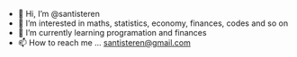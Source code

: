 - 👋 Hi, I’m @santisteren
- 👀 I’m interested in maths, statistics, economy, finances, codes and so on
- 🌱 I’m currently learning programation and finances
- 📫 How to reach me ... santisteren@gmail.com

<!---
santisteren/santisteren is a ✨ special ✨ repository because its `README.md` (this file) appears on your GitHub profile.
You can click the Preview link to take a look at your changes.
--->
